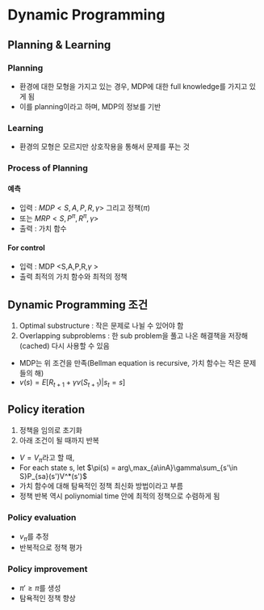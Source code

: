 # Dynamic Programming

## Planning & Learning

### Planning
- 환경에 대한 모형을 가지고 있는 경우, MDP에 대한 full knowledge를 가지고 있게 됨
- 이를 planning이라고 하며, MDP의 정보를 기반

### Learning
- 환경의 모형은 모르지만 상호작용을 통해서 문제를 푸는 것

### Process of Planning

#### 예측
- 입력 : $MDP <S,A,P,R,\gamma>$ 그리고 정책($\pi$)
- 또는 $MRP < S, P^{\pi}, R^{\pi}, \gamma>$
- 출력 : 가치 함수

#### For control
- 입력 : MDP <S,A,P,R,$\gamma$ >
- 출력  최적의 가치 함수와 최적의 정책

## Dynamic Programming 조건

1) Optimal substructure : 작은 문제로 나뉠 수 있어야 함
2) Overlapping subproblems : 한 sub problem을 풀고 나온 해결책을 저장해(cached) 다시 사용할 수 있음

- MDP는 위 조건을 만족(Bellman equation is recursive, 가치 함수는 작은 문제들의 해)
- $v(s) = E[R_{t+1} + \gamma v(S_{t+1}) | s_t = s]$

## Policy iteration
1. 정책을 임의로 초기화
2. 아래 조건이 될 때까지 반복
- $V=V_{\pi}$라고 할 때,
- For each state s, let $\pi(s) = arg\,max_{a\inA}\gamma\sum_{s'\in S}P_{sa}(s')V^*(s')$
- 가치 함수에 대해 탐욕적인 정책 최신화 방법이라고 부름
- 정책 반복 역시 poliynomial time 안에 최적의 정책으로 수렴하게 됨

### Policy evaluation
- $v_{\pi}$를 추정
- 반복적으로 정책 평가

### Policy improvement
- $\pi' \geq \pi$를 생성
- 탐욕적인 정책 향상


